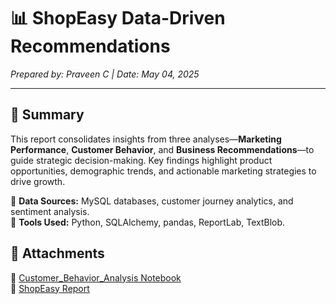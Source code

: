 # 📊 ShopEasy Data-Driven Recommendations  
*Prepared by: Praveen C | Date: May 04, 2025*  

---

## **📌 Summary**  
This report consolidates insights from three analyses—**Marketing Performance**, **Customer Behavior**, and **Business Recommendations**—to guide strategic decision-making. Key findings highlight product opportunities, demographic trends, and actionable marketing strategies to drive growth.  

🚀 **Data Sources:** MySQL databases, customer journey analytics, and sentiment analysis.  
🔧 **Tools Used:** Python, SQLAlchemy, pandas, ReportLab, TextBlob. 


## 📎 Attachments  
📂 [Customer_Behavior_Analysis Notebook](./NoteBooks/Customer_Behavior_Analysis.ipynb)  
📂 [ShopEasy Report](./Results/ShopEasy_Complete_Report_Final.pdf)





